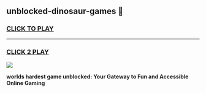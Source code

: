 
## unblocked-dinosaur-games 👋
<h3>
<a href="https://premium.freeplayer.one?title=unblocked-dinosaur-games&ref=14F">CLICK TO PLAY</a></h3>
<hr>

<h3>
<a href="https://premium.freeplayer.one?title=unblocked-dinosaur-games&ref=14F">CLICK 2 PLAY</a>
  
</h3>

<a href="https://premium.freeplayer.one?title=unblocked-dinosaur-games&ref=12F/"><img src="https://clearcache.store/games.png"></a>


**worlds hardest game unblocked: Your Gateway to Fun and Accessible Online Gaming**
